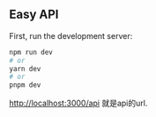 ## Easy API

First, run the development server:

```bash
npm run dev
# or
yarn dev
# or
pnpm dev
```

 [http://localhost:3000/api](http://localhost:3000/api) 就是api的url.
